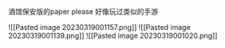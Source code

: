 酒馆保安版的paper please
好像玩过类似的手游


![[Pasted image 20230319001157.png]]
![[Pasted image 20230319001139.png]]
![[Pasted image 20230319001020.png]]